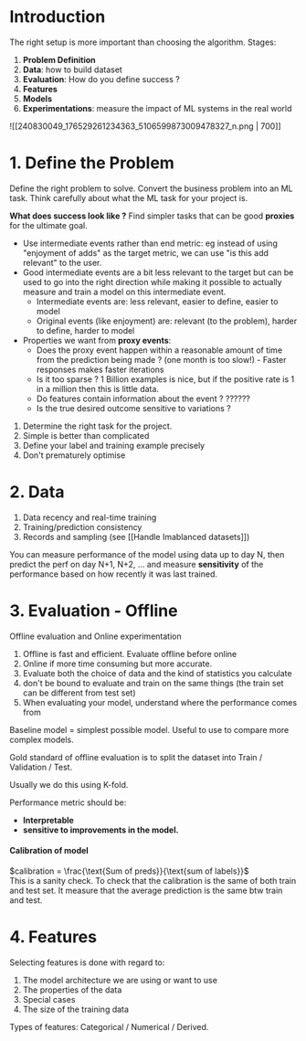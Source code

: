 # Introduction
The right setup is more important than choosing the algorithm.
Stages:
1. **Problem Definition**
2. **Data**: how to build dataset
3. **Evaluation**: How do you define success ?
4. **Features**
5. **Models**
6. **Experimentations**: measure the impact of ML systems in the real world

![[240830049_176529261234363_5106599873009478327_n.png | 700]]

# 1. Define the Problem
Define the right problem to solve. Convert the business problem into an ML task.
Think carefully about what the ML task for your project is.

**What does success look like ?**
Find simpler tasks that can be good **proxies** for the ultimate goal. 
- Use intermediate events rather than end metric: eg instead of using "enjoyment of adds" as the target metric, we can use "is this add relevant" to the user. 
- Good intermediate events are a bit less  relevant to the target but can be used to go into the right direction while making it possible to actually measure and train a model on this intermediate event.
	- Intermediate events are: less relevant, easier to define, easier to model
	- Original events (like enjoyment) are: relevant (to the problem), harder to define, harder to model
- Properties we want from **proxy events**:
	- Does the proxy event happen within a reasonable amount of time from the prediction being made ? (one month is too slow!) - Faster responses makes faster iterations
	- Is it too sparse ? 1 Billion examples is nice, but if the positive rate is 1 in a million then this is little data.
	- Do features contain information about the event ? ??????
	- Is the true desired outcome sensitive to variations ?


1. Determine the right task for the project. 
2. Simple is better than complicated
3. Define your label and training example precisely
4. Don't prematurely optimise


# 2. Data 
1. Data recency and real-time training
2. Training/prediction consistency
3. Records and sampling (see [[Handle Imablanced datasets]])

You can measure performance of the model using data up to day N, then predict the perf on day N+1, N+2, ... and measure **sensitivity** of the performance based on how recently it was last trained.


# 3. Evaluation - Offline
Offline evaluation and Online experimentation
1. Offline is fast and efficient. Evaluate offline before online
2. Online if more time consuming but more accurate.
3. Evaluate both the choice of data and the kind of statistics you calculate
4. don't be bound to evaluate and train on the same things (the train set can be different from test set)
5. When evaluating your model, understand where the performance comes from

Baseline model = simplest possible model. Useful to use to compare more complex models.

Gold standard of offline evaluation is to split the dataset into Train / Validation / Test. 

Usually we do this using K-fold.

Performance metric should be: 
- **Interpretable**
- **sensitive to improvements in the model.**

#### Calibration of model
$calibration = \frac{\text{Sum of preds}}{\text{sum of labels}}$  
This is a sanity check. To check that the calibration is the same of both train and test set. It measure that the average prediction is the same btw train and test.


# 4. Features 
Selecting features is done with regard to: 
1. The model architecture we are using or want to use
2. The properties of the data
3. Special cases
4. The size of the training data

Types of features: Categorical / Numerical / Derived.

